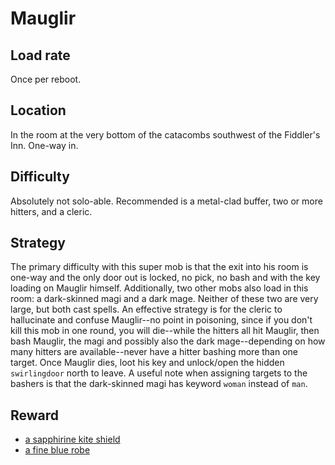 # Mauglir

## Load rate

Once per reboot.

## Location

In the room at the very bottom of the catacombs southwest of the Fiddler's Inn.
One-way in.

## Difficulty

Absolutely not solo-able. Recommended is a metal-clad buffer, two or more
hitters, and a cleric.

## Strategy

The primary difficulty with this super mob is that the exit into his room is
one-way and the only door out is locked, no pick, no bash and with the key
loading on Mauglir himself. Additionally, two other mobs also load in this room:
a dark-skinned magi and a dark mage. Neither of these two are very large, but
both cast spells. An effective strategy is for the cleric to hallucinate
and confuse Mauglir--no point in poisoning, since if you don't kill this mob in
one round, you will die--while the hitters all hit Mauglir, then bash Mauglir,
the magi and possibly also the dark mage--depending on how many hitters are
available--never have a hitter bashing more than one target. Once Mauglir
dies, loot his key and unlock/open the hidden `swirlingdoor` north to leave. A
useful note when assigning targets to the bashers is that the dark-skinned magi
has keyword `woman` instead of `man`.

## Reward

* [a sapphirine kite shield](/items/shields.md#a-sapphirine-kite-shield)
* [a fine blue robe](/items/clothing.md#a-fine-blue-robe)
